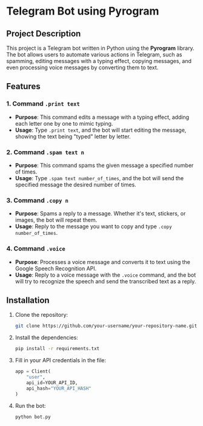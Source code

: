 # Telegram Bot using Pyrogram

## Project Description

This project is a Telegram bot written in Python using the **Pyrogram** library. The bot allows users to automate various actions in Telegram, such as spamming, editing messages with a typing effect, copying messages, and even processing voice messages by converting them to text.

## Features

### 1. Command `.print text`
- **Purpose**: This command edits a message with a typing effect, adding each letter one by one to mimic typing.
- **Usage**: Type `.print text`, and the bot will start editing the message, showing the text being "typed" letter by letter.

### 2. Command `.spam text n`
- **Purpose**: This command spams the given message a specified number of times.
- **Usage**: Type `.spam text number_of_times`, and the bot will send the specified message the desired number of times.

### 3. Command `.copy n`
- **Purpose**: Spams a reply to a message. Whether it's text, stickers, or images, the bot will repeat them.
- **Usage**: Reply to the message you want to copy and type `.copy number_of_times`.

### 4. Command `.voice`
- **Purpose**: Processes a voice message and converts it to text using the Google Speech Recognition API.
- **Usage**: Reply to a voice message with the `.voice` command, and the bot will try to recognize the speech and send the transcribed text as a reply.

## Installation

1. Clone the repository:
    ```bash
    git clone https://github.com/your-username/your-repository-name.git
    ```
   
2. Install the dependencies:
    ```bash
    pip install -r requirements.txt
    ```

3. Fill in your API credentials in the file:
    ```python
    app = Client(
        "user",
        api_id=YOUR_API_ID,
        api_hash="YOUR_API_HASH"
    )
    ```

4. Run the bot:
    ```bash
    python bot.py
    ```

